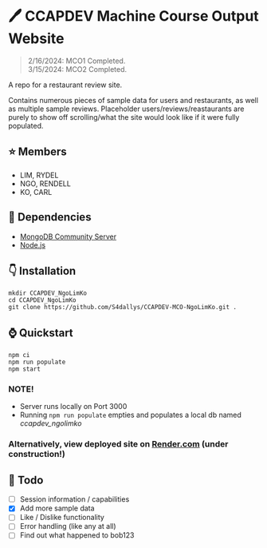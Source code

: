 # 🖊️ CCAPDEV Machine Course Output Website
> 2/16/2024: MCO1 Completed.   
> 3/15/2024: MCO2 Completed.

A repo for a restaurant review site.   
   
Contains numerous pieces of sample data for users and restaurants, as well as multiple sample reviews. Placeholder users/reviews/reastaurants are purely to show off scrolling/what the site would look like if it were fully populated.

## ⭐ Members
- LIM, RYDEL   
- NGO, RENDELL   
- KO, CARL

## 🔭 Dependencies
- [MongoDB Community Server](https://www.mongodb.com/try/download/community)  
- [Node.js](https://nodejs.org/en)

## 👇 Installation
```
mkdir CCAPDEV_NgoLimKo
cd CCAPDEV_NgoLimKo
git clone https://github.com/S4dallys/CCAPDEV-MCO-NgoLimKo.git .
```

## ⌚ Quickstart
```
npm ci
npm run populate
npm start
```

### NOTE!
- Server runs locally on Port 3000
- Running `npm run populate` empties and populates a local db named *ccapdev_ngolimko*
  
### Alternatively, view deployed site on [Render.com](https://ccapdev-mco-ngolimko.onrender.com) (under construction!)

## 🌵 Todo
- [ ] Session information / capabilities
- [x] Add more sample data 
- [ ] Like / Dislike functionality
- [ ] Error handling (like any at all)
- [ ] Find out what happened to bob123
